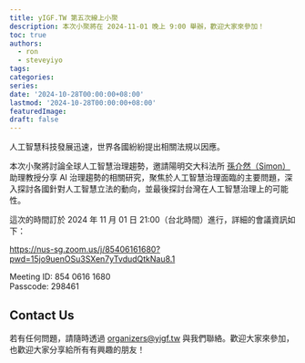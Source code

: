 ```yaml
---
title: yIGF.TW 第五次線上小聚
description: 本次小聚將在 2024-11-01 晚上 9:00 舉辦，歡迎大家來參加！
toc: true
authors:
  - ron
  - steveyiyo
tags:
categories:
series:
date: '2024-10-28T00:00:00+08:00'
lastmod: '2024-10-28T00:00:00+08:00'
featuredImage:
draft: false
---
```


人工智慧科技發展迅速，世界各國紛紛提出相關法規以因應。

本次小聚將討論全球人工智慧治理趨勢，邀請陽明交大科法所 [孫介然（Simon）](https://law.nycu.edu.tw/%E5%AD%AB%E4%BB%8B%E7%84%B6/) 助理教授分享 AI 治理趨勢的相關研究，聚焦於人工智慧治理面臨的主要問題，深入探討各國針對人工智慧立法的動向，並最後探討台灣在人工智慧治理上的可能性。

這次的時間訂於 2024 年 11 月 01 日 21:00（台北時間）進行，詳細的會議資訊如下：

https://nus-sg.zoom.us/j/85406161680?pwd=15jo9uenOSu3SXen7yTvdudQtkNau8.1

Meeting ID: 854 0616 1680  
Passcode: 298461

## Contact Us

若有任何問題，請隨時透過 [organizers@yigf.tw](mailto:organizers@yigf.tw) 與我們聯絡。歡迎大家來參加，也歡迎大家分享給所有有興趣的朋友！